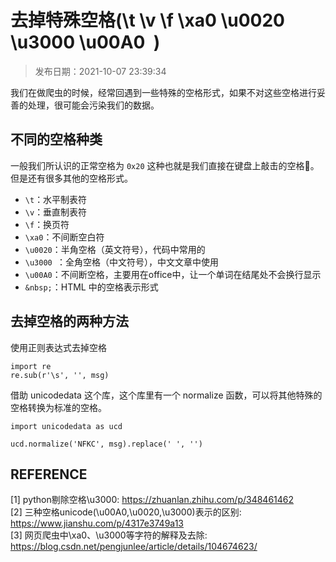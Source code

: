 # 去掉特殊空格(\t \v \f \xa0 \u0020 \u3000 \u00A0 &nbsp;)

> 发布日期：2021-10-07 23:39:34

我们在做爬虫的时候，经常回遇到一些特殊的空格形式，如果不对这些空格进行妥善的处理，很可能会污染我们的数据。

<!--more-->

## 不同的空格种类
一般我们所认识的正常空格为 `0x20` 这种也就是我们直接在键盘上敲击的空格。但是还有很多其他的空格形式。
- `\t`：水平制表符
- `\v`：垂直制表符
- `\f`：换页符
- `\xa0`：不间断空白符
- `\u0020`：半角空格（英文符号），代码中常用的
- `\u3000 `：全角空格（中文符号），中文文章中使用
- `\u00A0`：不间断空格，主要用在office中，让一个单词在结尾处不会换行显示
- `&nbsp;`：HTML 中的空格表示形式


## 去掉空格的两种方法
使用正则表达式去掉空格
```
import re
re.sub(r'\s', '', msg)
```

借助 unicodedata 这个库，这个库里有一个 normalize 函数，可以将其他特殊的空格转换为标准的空格。
```
import unicodedata as ucd

ucd.normalize('NFKC', msg).replace(' ', '') 
```


## REFERENCE
[1] python剔除空格\u3000: https://zhuanlan.zhihu.com/p/348461462  
[2] 三种空格unicode(\u00A0,\u0020,\u3000)表示的区别: https://www.jianshu.com/p/4317e3749a13  
[3] 网页爬虫中\xa0、\u3000等字符的解释及去除: https://blog.csdn.net/pengjunlee/article/details/104674623/